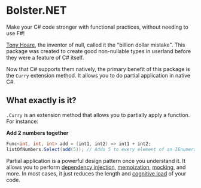 # Bolster.NET
Make your C# code stronger with functional practices, without needing to use F#!

[Tony Hoare](https://en.wikipedia.org/wiki/Tony_Hoare), the inventor of null, called it the "billion dollar mistake". This package was created to create good non-nullable types in userland before they were a feature of C# itself.

Now that C# supports them natively, the primary benefit of this package is the `Curry` extension method. It allows you to do partial application in native C#.


## What exactly is it?
`.Curry` is an extension method that allows you to partially apply a function. For instance:

**Add 2 numbers together**
```C#
Func<int, int, int> add = (int1, int2) => int1 + int2;
listOfNumbers.Select(add(5)); // Adds 5 to every element of an IEnumerable
```

Partial application is a powerful design pattern once you understand it. It allows you to perform [dependency injection](https://en.wikipedia.org/wiki/Dependency_injection), [memoization](https://en.wikipedia.org/wiki/Memoization), [mocking](https://en.wikipedia.org/wiki/Mock_object), and more. In most cases, it just reduces the length and [cognitive load](https://en.wikipedia.org/wiki/Cognitive_load) of your code.


